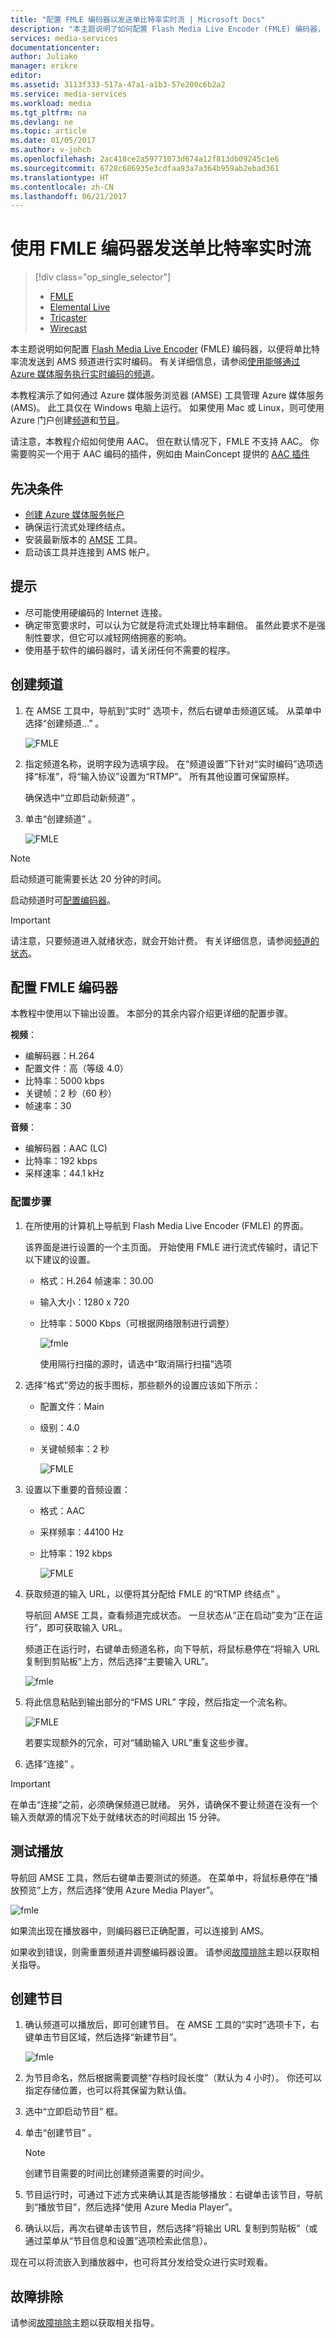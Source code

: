 ```yaml
---
title: "配置 FMLE 编码器以发送单比特率实时流 | Microsoft Docs"
description: "本主题说明了如何配置 Flash Media Live Encoder (FMLE) 编码器，以便将单比特率流发送到 AMS 频道进行实时编码。"
services: media-services
documentationcenter: 
author: Juliako
manager: erikre
editor: 
ms.assetid: 3113f333-517a-47a1-a1b3-57e200c6b2a2
ms.service: media-services
ms.workload: media
ms.tgt_pltfrm: na
ms.devlang: ne
ms.topic: article
ms.date: 01/05/2017
ms.author: v-johch
ms.openlocfilehash: 2ac418ce2a59771073d674a12f813db09245c1e6
ms.sourcegitcommit: 6728c686935e3cdfaa93a7a364b959ab2ebad361
ms.translationtype: HT
ms.contentlocale: zh-CN
ms.lasthandoff: 06/21/2017
---
```

# <a name="use-the-fmle-encoder-to-send-a-single-bitrate-live-stream"></a>使用 FMLE 编码器发送单比特率实时流
> [!div class="op_single_selector"]
> * [FMLE](media-services-configure-fmle-live-encoder.md)
> * [Elemental Live](media-services-configure-elemental-live-encoder.md)
> * [Tricaster](media-services-configure-tricaster-live-encoder.md)
> * [Wirecast](media-services-configure-wirecast-live-encoder.md)
>
>

本主题说明如何配置 [Flash Media Live Encoder](http://www.adobe.com/products/flash-media-encoder.html) (FMLE) 编码器，以便将单比特率流发送到 AMS 频道进行实时编码。 有关详细信息，请参阅[使用能够通过 Azure 媒体服务执行实时编码的频道](./media-services-manage-live-encoder-enabled-channels.md)。

本教程演示了如何通过 Azure 媒体服务浏览器 (AMSE) 工具管理 Azure 媒体服务 (AMS)。 此工具仅在 Windows 电脑上运行。 如果使用 Mac 或 Linux，则可使用 Azure 门户创建[频道](./media-services-portal-creating-live-encoder-enabled-channel.md#create-a-channel)和[节目](./media-services-portal-creating-live-encoder-enabled-channel.md)。

请注意，本教程介绍如何使用 AAC。 但在默认情况下，FMLE 不支持 AAC。 你需要购买一个用于 AAC 编码的插件，例如由 MainConcept 提供的 [AAC 插件](http://www.mainconcept.com/products/plug-ins/plug-ins-for-adobe/aac-encoder-fmle.html)

## <a name="prerequisites"></a>先决条件
* [创建 Azure 媒体服务帐户](media-services-create-account.md)
* 确保运行流式处理终结点。
* 安装最新版本的 [AMSE](https://github.com/Azure/Azure-Media-Services-Explorer) 工具。
* 启动该工具并连接到 AMS 帐户。

## <a name="tips"></a>提示
* 尽可能使用硬编码的 Internet 连接。
* 确定带宽要求时，可以认为它就是将流式处理比特率翻倍。 虽然此要求不是强制性要求，但它可以减轻网络拥塞的影响。
* 使用基于软件的编码器时，请关闭任何不需要的程序。

## <a name="create-a-channel"></a>创建频道
1. 在 AMSE 工具中，导航到“实时”  选项卡，然后右键单击频道区域。 从菜单中选择“创建频道…”  。

    ![FMLE](./media/media-services-fmle-live-encoder/media-services-fmle1.png)

2. 指定频道名称，说明字段为选填字段。 在“频道设置”下针对“实时编码”选项选择“标准”，将“输入协议”设置为“RTMP”。 所有其他设置可保留原样。

    确保选中“立即启动新频道”  。

3. 单击“创建频道” 。

   ![FMLE](./media/media-services-fmle-live-encoder/media-services-fmle2.png)

> [!NOTE]
> 启动频道可能需要长达 20 分钟的时间。
>
>

启动频道时可[配置编码器](media-services-configure-fmle-live-encoder.md#configure_fmle_rtmp)。

> [!IMPORTANT]
> 请注意，只要频道进入就绪状态，就会开始计费。 有关详细信息，请参阅[频道的状态](media-services-manage-live-encoder-enabled-channels.md#states)。
>
>

## <a id=configure_fmle_rtmp></a>配置 FMLE 编码器
本教程中使用以下输出设置。 本部分的其余内容介绍更详细的配置步骤。

**视频**：

* 编解码器：H.264
* 配置文件：高（等级 4.0）
* 比特率：5000 kbps
* 关键帧：2 秒（60 秒）
* 帧速率：30

**音频**：

* 编解码器：AAC (LC)
* 比特率：192 kbps
* 采样速率：44.1 kHz

### <a name="configuration-steps"></a>配置步骤
1. 在所使用的计算机上导航到 Flash Media Live Encoder (FMLE) 的界面。

    该界面是进行设置的一个主页面。 开始使用 FMLE 进行流式传输时，请记下以下建议的设置。

   * 格式：H.264 帧速率：30.00
   * 输入大小：1280 x 720
   * 比特率：5000 Kbps（可根据网络限制进行调整）  

     ![fmle](./media/media-services-fmle-live-encoder/media-services-fmle3.png)

     使用隔行扫描的源时，请选中“取消隔行扫描”选项
2. 选择“格式”旁边的扳手图标，那些额外的设置应该如下所示：

   * 配置文件：Main
   * 级别：4.0
   * 关键帧频率：2 秒

     ![FMLE](./media/media-services-fmle-live-encoder/media-services-fmle4.png)
3. 设置以下重要的音频设置：

   * 格式：AAC
   * 采样频率：44100 Hz
   * 比特率：192 kbps

     ![FMLE](./media/media-services-fmle-live-encoder/media-services-fmle5.png)
4. 获取频道的输入 URL，以便将其分配给 FMLE 的“RTMP 终结点” 。

    导航回 AMSE 工具，查看频道完成状态。 一旦状态从“正在启动”变为“正在运行”，即可获取输入 URL。

    频道正在运行时，右键单击频道名称，向下导航，将鼠标悬停在“将输入 URL 复制到剪贴板”上方，然后选择“主要输入 URL”。  

    ![fmle](./media/media-services-fmle-live-encoder/media-services-fmle6.png)
5. 将此信息粘贴到输出部分的“FMS URL”  字段，然后指定一个流名称。

    ![FMLE](./media/media-services-fmle-live-encoder/media-services-fmle7.png)

    若要实现额外的冗余，可对“辅助输入 URL”重复这些步骤。
6. 选择“连接” 。

> [!IMPORTANT]
> 在单击“连接”之前，必须确保频道已就绪。
> 另外，请确保不要让频道在没有一个输入贡献源的情况下处于就绪状态的时间超出 15 分钟。
>
>

## <a name="test-playback"></a>测试播放

导航回 AMSE 工具，然后右键单击要测试的频道。 在菜单中，将鼠标悬停在“播放预览”上方，然后选择“使用 Azure Media Player”。  


![fmle](./media/media-services-fmle-live-encoder/media-services-fmle8.png)


如果流出现在播放器中，则编码器已正确配置，可以连接到 AMS。

如果收到错误，则需重置频道并调整编码器设置。 请参阅[故障排除](media-services-troubleshooting-live-streaming.md)主题以获取相关指导。  

## <a name="create-a-program"></a>创建节目
1. 确认频道可以播放后，即可创建节目。 在 AMSE 工具的“实时”选项卡下，右键单击节目区域，然后选择“新建节目”。  

    ![fmle](./media/media-services-fmle-live-encoder/media-services-fmle9.png)
2. 为节目命名，然后根据需要调整“存档时段长度”（默认为 4 小时）。 你还可以指定存储位置，也可以将其保留为默认值。  
3. 选中“立即启动节目”  框。
4. 单击“创建节目” 。  

    >[!NOTE]
    >创建节目需要的时间比创建频道需要的时间少。
        
5. 节目运行时，可通过下述方式来确认其是否能够播放：右键单击该节目，导航到“播放节目”，然后选择“使用 Azure Media Player”。  
6. 确认以后，再次右键单击该节目，然后选择“将输出 URL 复制到剪贴板”（或通过菜单从“节目信息和设置”选项检索此信息）。

现在可以将流嵌入到播放器中，也可将其分发给受众进行实时观看。  

## <a name="troubleshooting"></a>故障排除
请参阅[故障排除](media-services-troubleshooting-live-streaming.md)主题以获取相关指导。


